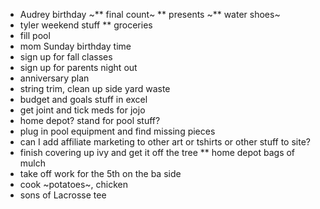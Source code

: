 * Audrey birthday
~** final count~
** presents
~** water shoes~
* tyler weekend stuff
** groceries 
* fill pool
* mom Sunday birthday time
* sign up for fall classes
* sign up for parents night out
* anniversary plan
* string trim, clean up side yard waste
* budget and goals stuff in excel
* get joint and tick meds for jojo
* home depot? stand for pool stuff?
* plug in pool equipment and find missing pieces
* can I add affiliate marketing to other art or tshirts or other stuff to site?
* finish covering up ivy and get it off the tree 
** home depot bags of mulch
* take off work for the 5th on the ba side
* cook ~potatoes~, chicken
* sons of Lacrosse tee